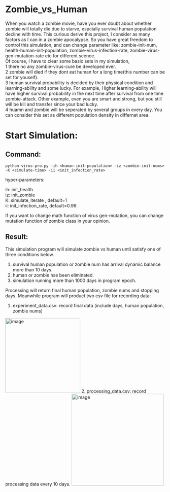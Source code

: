 # Zombie_vs_Human
When you watch a zombie movie, have you ever doubt about whether zombie will totally die due to starve, espcially survival human population decline with time. This curious derive this project, I consider as many factors as I can in a zombie apocalypse. So you have great freedom to control this simulation, and can change parameter like: zombie-init-num,  health-human-init-population,  zombie-virus-infection-rate,  zombie-virus-gen-mutation-rate etc for different scence.  
Of course, I have to clear some basic sets in my simulation,   
1 there no any zombie-virus-cure be developed ever.   
2 zombie will died if they dont eat human for a long time(this number can be set for youself).  
3 human survival probability is decided by their physical condition and learning-ability and some lucky. For example, Higher learning-ability will have higher survival probability in the next time after survival from one time zombie-attack. Other example, even you are smart and strong, but you still will be kill and transfer since your bad lucky.  
4 huamn and zombie will be seperated by several groups in every day. You can consider this set as different population density in differnet area.  


# Start Simulation:
## Command:
```shell
python virus-pro.py -ih <human-init-population> -iz <zombie-init-nums> -K <simulate-time> -ii <init_infection_rate>
```
hyper-parameters:
  
  ih: init_health  
  iz: init_zombie    
  K: simulate_iterate , default=1  
  ii: init_infection_rate, default=0.99. 

If you want to change math function of virus gen-mutation, you can change mutation function of zombie class in your opinion.
## Result:
  This simulation program will simulate zombie vs human until satisfy one of three conditions below.
  1. survival human population or zombie num has arrival dynamic balance more than 10 days.
  2. human or zombie has been eliminated.
  3. simulation running more than 1000 days in program epoch.
  
  Processing will return final human population, zombie nums and stopping days. 
  Meanwhile program will product two csv file for recording data:
  1. experiment_data.csv:  record final data (include days, human population, zombie nums)
  <img width="236" alt="image" src="https://user-images.githubusercontent.com/35327931/201452198-6a0a9272-9320-4c0a-8b17-f915a0737d0a.png">
  2. processing_data.csv:  record processing data every 10 days.
  <img width="290" alt="image" src="https://user-images.githubusercontent.com/35327931/201452367-addc9640-3add-44fd-8fda-186974f3d882.png">


  
